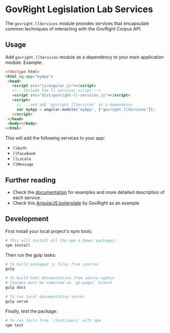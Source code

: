 # GovRight Legislation Lab Services

The `govright.llServices` module provides services that encapsulate
common techniques of interacting with the GovRight Corpus API.

## Usage

Add `govright.llServices` module as a dependency to your main application module. Example:

```html
<!doctype html>
<html ng-app="myApp">
 <head>
   <script src="js/angular.js"></script>
   <!-- Include the ll services script -->
   <script src="dist/govright-ll-services.js"></script>
   <script>
     // ...and add 'govright.llServices' as a dependency
     var myApp = angular.module('myApp', ['govright.llServices']);
   </script>
 </head>
 <body></body>
</html>
```

This will add the following services to your app:

* `llAuth`
* `llFacebook`
* `llLocale`
* `llMessage`

## Further reading

* Check the [documentation](http://govright.github.io/legislation-lab-services/docs/#/api/govright.llServices)
for examples and more detailed description of each service.
* Check this [AngularJS boilerplate](https://github.com/GovRight/angular-bootstrap) by GovRight as an example 

## Development

First install your local project's npm tools:

```bash
# This will install all the npm & bower packages:
npm install
```

Then run the gulp tasks:

```bash
# To build packaged js files from sources
gulp

# To build html documentation from source ngdocs
# Changes must be commited on `gh-pages` branch
gulp docs

# To run local documentation server
gulp serve
```

Finally, test the package:

```bash
# To run tests from `/test/specs` with npm
npm test
```
